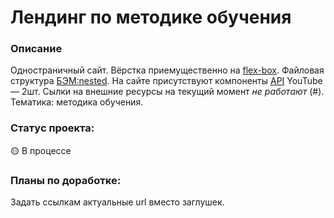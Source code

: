 # Лендинг по методике обучения #

### Описание 
Одностраничный сайт. Вёрстка приемущественно на [flex-box](https://doka.guide/css/flexbox-guide/). Файловая структура [БЭМ:nested](https://ru.bem.info/methodology/filestructure/).
На сайте присутствуют компоненты [API](https://doka.guide/js/api/) YouTube — 2шт.
Сылки на внешние ресурсы на текущий момент *не работают* (#).
Тематика: методика обучения.

### Статус проекта:
🟡 В процессе 

### Планы по доработке:
Задать ссылкам актуальные url вместо заглушек.
